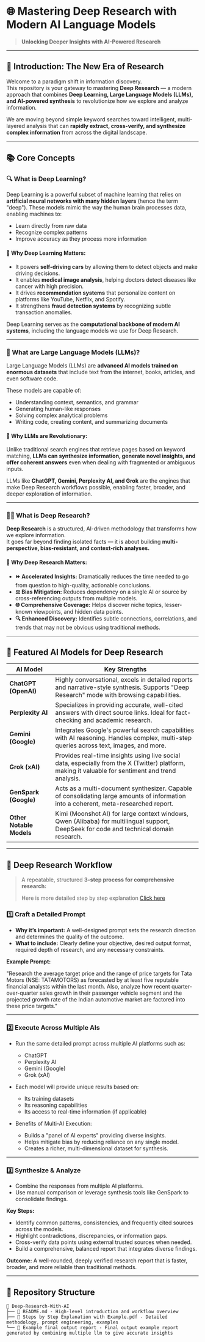 # 🌐 Mastering Deep Research with Modern AI Language Models

> **Unlocking Deeper Insights with AI-Powered Research**

---

## 🚀 Introduction: The New Era of Research

Welcome to a paradigm shift in information discovery.  
This repository is your gateway to mastering **Deep Research** — a modern approach that combines **Deep Learning, Large Language Models (LLMs), and AI-powered synthesis** to revolutionize how we explore and analyze information.

We are moving beyond simple keyword searches toward intelligent, multi-layered analysis that can **rapidly extract, cross-verify, and synthesize complex information** from across the digital landscape.

---

## 📚 Core Concepts

### 🔍 What is Deep Learning?

Deep Learning is a powerful subset of machine learning that relies on **artificial neural networks with many hidden layers** (hence the term "deep"). These models mimic the way the human brain processes data, enabling machines to:
- Learn directly from raw data
- Recognize complex patterns
- Improve accuracy as they process more information

#### 📌 Why Deep Learning Matters:
- It powers **self-driving cars** by allowing them to detect objects and make driving decisions.
- It enables **medical image analysis**, helping doctors detect diseases like cancer with high precision.
- It drives **recommendation systems** that personalize content on platforms like YouTube, Netflix, and Spotify.
- It strengthens **fraud detection systems** by recognizing subtle transaction anomalies.

Deep Learning serves as the **computational backbone of modern AI systems**, including the language models we use for Deep Research.

---

### 🧠 What are Large Language Models (LLMs)?

Large Language Models (LLMs) are **advanced AI models trained on enormous datasets** that include text from the internet, books, articles, and even software code.

These models are capable of:
- Understanding context, semantics, and grammar
- Generating human-like responses
- Solving complex analytical problems
- Writing code, creating content, and summarizing documents

#### 📌 Why LLMs are Revolutionary:
Unlike traditional search engines that retrieve pages based on keyword matching, **LLMs can synthesize information, generate novel insights, and offer coherent answers** even when dealing with fragmented or ambiguous inputs.

LLMs like **ChatGPT, Gemini, Perplexity AI, and Grok** are the engines that make Deep Research workflows possible, enabling faster, broader, and deeper exploration of information.

---

### 🕵️‍♂️ What is Deep Research?

**Deep Research** is a structured, AI-driven methodology that transforms how we explore information.  
It goes far beyond finding isolated facts — it is about building **multi-perspective, bias-resistant, and context-rich analyses.**

#### 🚀 Why Deep Research Matters:
- **⏩ Accelerated Insights:** Dramatically reduces the time needed to go from question to high-quality, actionable conclusions.
- **⚖️ Bias Mitigation:** Reduces dependency on a single AI or source by cross-referencing outputs from multiple models.
- **🌐 Comprehensive Coverage:** Helps discover niche topics, lesser-known viewpoints, and hidden data points.
- **🔍 Enhanced Discovery:** Identifies subtle connections, correlations, and trends that may not be obvious using traditional methods.

---

## 🤖 Featured AI Models for Deep Research

| AI Model            | Key Strengths                                              |
|---------------------|------------------------------------------------------------|
| **ChatGPT (OpenAI)**    | Highly conversational, excels in detailed reports and narrative-style synthesis. Supports "Deep Research" mode with browsing capabilities. |
| **Perplexity AI**       | Specializes in providing accurate, well-cited answers with direct source links. Ideal for fact-checking and academic research. |
| **Gemini (Google)**     | Integrates Google's powerful search capabilities with AI reasoning. Handles complex, multi-step queries across text, images, and more. |
| **Grok (xAI)**          | Provides real-time insights using live social data, especially from the X (Twitter) platform, making it valuable for sentiment and trend analysis. |
| **GenSpark (Google)**   | Acts as a multi-document synthesizer. Capable of consolidating large amounts of information into a coherent, meta-researched report. |
| **Other Notable Models**| Kimi (Moonshot AI) for large context windows, Qwen (Alibaba) for multilingual support, DeepSeek for code and technical domain research. |

---

## 🔄 Deep Research Workflow

> A repeatable, structured **3-step process for comprehensive research:**
> 
> Here is more detailed step by step explanation [Click here](https://github.com/ojalp26/Deep-Research-with-Modern-AI-Language-Models/blob/main/Steps%20by%20Step%20Explanation%20with%20Example.pdf)

### 1️⃣ Craft a Detailed Prompt
- **Why it’s important:** A well-designed prompt sets the research direction and determines the quality of the outcome.
- **What to include:** Clearly define your objective, desired output format, required depth of research, and any necessary constraints.

**Example Prompt:**

"Research the average target price and the range of price targets for Tata Motors (NSE: TATAMOTORS) as forecasted by at least five reputable financial analysts within the last month. Also, analyze how recent quarter-over-quarter sales growth in their passenger vehicle segment and the projected growth rate of the Indian automotive market are factored into these price targets." 


---

### 2️⃣ Execute Across Multiple AIs
- Run the same detailed prompt across multiple AI platforms such as:
  - ChatGPT
  - Perplexity AI
  - Gemini (Google)
  - Grok (xAI)

- Each model will provide unique results based on:
  - Its training datasets
  - Its reasoning capabilities
  - Its access to real-time information (if applicable)

- Benefits of Multi-AI Execution:
  - Builds a "panel of AI experts" providing diverse insights.
  - Helps mitigate bias by reducing reliance on any single model.
  - Creates a richer, multi-dimensional dataset for synthesis.

---

### 3️⃣ Synthesize & Analyze
- Combine the responses from multiple AI platforms.
- Use manual comparison or leverage synthesis tools like GenSpark to consolidate findings.

**Key Steps:**
- Identify common patterns, consistencies, and frequently cited sources across the models.
- Highlight contradictions, discrepancies, or information gaps.
- Cross-verify data points using external trusted sources when needed.
- Build a comprehensive, balanced report that integrates diverse findings.

**Outcome:**
A well-rounded, deeply verified research report that is faster, broader, and more reliable than traditional methods.


---

## 📂 Repository Structure

```plaintext
📁 Deep-Research-With-AI
├── 📄 README.md - High-level introduction and workflow overview
├── 📄 Steps by Step Explanation with Example.pdf - Detailed methodology, prompt engineering, examples
└── 📄 Example final output report - Final output example report generated by combining multiple llm to give accurate insights
